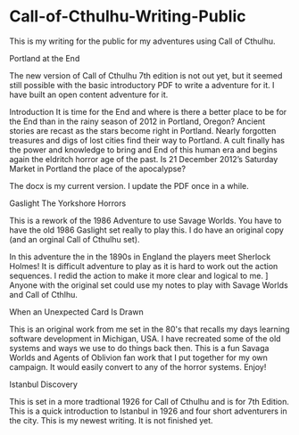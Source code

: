 Call-of-Cthulhu-Writing-Public
==============================

This is my writing for the public for my adventures using Call of Cthulhu.

Portland at the End

The new version of Call of Cthulhu 7th edition is not out yet, but it seemed still possible with the basic introductory PDF to write a adventure for it. I have built an open content adventure for it. 

Introduction
It is time for the End and where is there a better place to be for the End than in the rainy season of 2012 in Portland, Oregon? Ancient stories are recast as the stars become right in Portland. Nearly forgotten treasures and digs of lost cities find their way to Portland. A cult finally has the power and knowledge to bring and End of this human era and begins again the eldritch horror age of the past. Is 21 December 2012’s Saturday Market in Portland the place of the apocalypse?

The docx is my current version. I update the PDF once in a while.

Gaslight The Yorkshore Horrors

This is a rework of the 1986 Adventure to use Savage Worlds. You have to have the old 1986 Gaslight set really to play this.
I do have an original copy (and an orginal Call of Cthulhu set).

In this adventure the in the 1890s in England the players meet Sherlock Holmes! It is difficult adventure to play as it is 
hard to work out the action sequences. I redid the action to make it more clear and logical to me. ]
Anyone with the original set could use my notes to play with Savage Worlds and Call of Cthlhu.

When an Unexpected Card Is Drawn

This is an original work from me set in the 80's that recalls my days learning software development in Michigan, USA.
I have recreated some of the old systems and ways we use to do things back then.
This is a fun Savaga Worlds and Agents of Oblivion fan work that I put together for my own campaign.
It would easily convert to any of the horror systems. Enjoy! 

Istanbul Discovery 

This is set in a more tradtional 1926 for Call of Cthulhu and is for 7th Edition.
This is a quick introduction to Istanbul in 1926 and four short adventurers in the city. 
This is my newest writing. It is not finished yet. 
